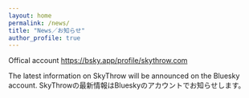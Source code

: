 ```yaml
---
layout: home
permalink: /news/
title: "News／お知らせ"
author_profile: true
---
```


Offical account
https://bsky.app/profile/skythrow.com

The latest information on SkyThrow will be announced on the Bluesky account.
SkyThrowの最新情報はBlueskyのアカウントでお知らせします。
